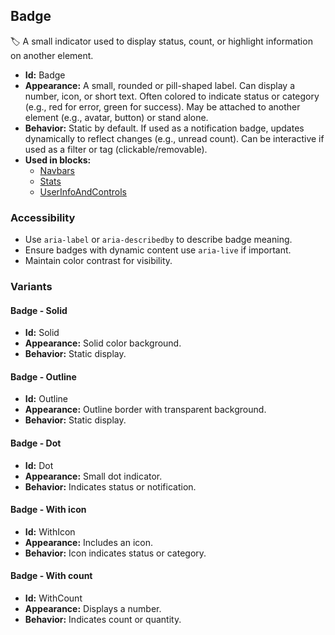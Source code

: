 ## Badge
🏷️ A small indicator used to display status, count, or highlight information on another element.
- **Id:** Badge
- **Appearance:** A small, rounded or pill-shaped label. Can display a number, icon, or short text. Often colored to indicate status or category (e.g., red for error, green for success). May be attached to another element (e.g., avatar, button) or stand alone.
- **Behavior:** Static by default. If used as a notification badge, updates dynamically to reflect changes (e.g., unread count). Can be interactive if used as a filter or tag (clickable/removable).
- **Used in blocks:**
  - [Navbars](../blocks/Navbars.md)
  - [Stats](../blocks/Stats.md)
  - [UserInfoAndControls](../blocks/UserInfoAndControls.md)
### Accessibility
- Use `aria-label` or `aria-describedby` to describe badge meaning.
- Ensure badges with dynamic content use `aria-live` if important.
- Maintain color contrast for visibility.

### Variants
#### Badge - **Solid**
- **Id:** Solid
- **Appearance:** Solid color background.
- **Behavior:** Static display.
#### Badge - **Outline**
- **Id:** Outline
- **Appearance:** Outline border with transparent background.
- **Behavior:** Static display.
#### Badge - **Dot**
- **Id:** Dot
- **Appearance:** Small dot indicator.
- **Behavior:** Indicates status or notification.
#### Badge - **With icon**
- **Id:** WithIcon
- **Appearance:** Includes an icon.
- **Behavior:** Icon indicates status or category.
#### Badge - **With count**
- **Id:** WithCount
- **Appearance:** Displays a number.
- **Behavior:** Indicates count or quantity.
